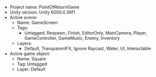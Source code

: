 <!-- UNITY CODE ASSIST INSTRUCTIONS START -->
- Project name: PointOfReturnGame
- Unity version: Unity 6000.0.39f1
- Active scene:
  - Name: GameScreen
  - Tags:
    - Untagged, Respawn, Finish, EditorOnly, MainCamera, Player, GameController, GameMusic, Enemy, Inventory
  - Layers:
    - Default, TransparentFX, Ignore Raycast, Water, UI, Interactable
- Active game object:
  - Name: Square
  - Tag: Untagged
  - Layer: Default
<!-- UNITY CODE ASSIST INSTRUCTIONS END -->